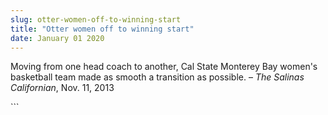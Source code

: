 ```yaml
---
slug: otter-women-off-to-winning-start
title: "Otter women off to winning start"
date: January 01 2020
---
```


 
<p>
  Moving from one head coach to another, Cal State Monterey Bay women's
  basketball team made as smooth a transition as possible. –
  <em>The Salinas Californian</em>, Nov. 11, 2013
</p>
```
